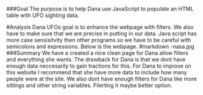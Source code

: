 ###Goal
The purpose is to help Dana use JavaScript to populate an HTML table with UFO sighting data.

#Analysis 
Dana UFOs goal is to enhance the webpage with filters. We also have to make sure that we are precise in putting in our data. Java script has more case sensisitvity then other programs so we have to be careful with semicolons and expressions. Below is the webpage.
    #markdown -nasa.jpg
###Summary
We have a created a nice clean page for Dana allow filters and everything she wants.  The drawback for Dana is that we dont have enough data neccesarily to gain tractions for this. For Dana to improve on this website I recommend that she have more data to include how many people were at the site. We also dont have enough filters for Dana like more sittings and other string variables. Filerting it maybe better option.
